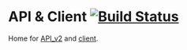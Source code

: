 API & Client [![Build Status](https://travis-ci.org/sudodoki/api_client_test.svg?branch=master)](https://travis-ci.org/sudodoki/api_client_test)
============

Home for [API_v2](https://github.com/sudodoki/api_client_test/tree/master/API_v2) and [client](https://github.com/sudodoki/api_client_test/tree/master/client).